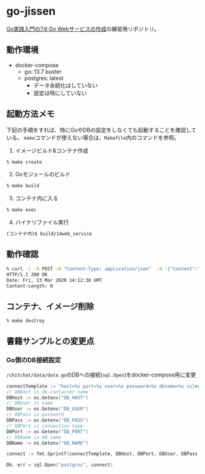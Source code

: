 # go-jissen

[Go実践入門の7.6 Go Webサービスの作成](https://github.com/mushahiroyuki/gowebprog/tree/master/ch07/14web_service)の練習用リポジトリ。

## 動作環境

* docker-compose
  * go: 13.7 buster
  * postgres: latest
    * データ永続化はしていない
    * 設定は特にしていない


## 起動方法メモ

下記の手順をすれば、特にGoやDBの設定をしなくても起動することを確認している。
`make`コマンドが使えない場合は、`Makefile`内のコマンドを参照。

1. イメージビルド&コンテナ作成
```bash
% make create
```

2. Goモジュールのビルド
```bash
% make build
```

3. コンテナ内に入る
```bash
% make exec
```

4. バイナリファイル実行
```bash
(コンテナ内)$ build/14web_service
```

## 動作確認
```bash
% curl -i -X POST -H "Content-Type: application/json"  -d '{"content":"My first post","author":"Sau Sheong"}' http://127.0.0.1:8080/post/
HTTP/1.1 200 OK
Date: Fri, 13 Mar 2020 14:12:38 GMT
Content-Length: 0

```

## コンテナ、イメージ削除
```bash
% make destroy
```

## 書籍サンプルとの変更点

### Go側のDB接続設定

`/chitchat/data/data.go`のDBへの接続(`sql.Open`)をdocker-compose用に変更

```go
connectTemplate := "host=%s port=%s user=%s password=%s dbname=%s sslmode=disable"
// DBHost is db-container name
DBHost := os.Getenv("DB_HOST")
// DBUser is name
DBUser := os.Getenv("DB_USER")
// DBPass is password
DBPass := os.Getenv("DB_PASS")
// DBPort is connection type
DBPort := os.Getenv("DB_PORT")
// DBName is DB name
DBName := os.Getenv("DB_NAME")

connect := fmt.Sprintf(connectTemplate, DBHost, DBPort, DBUser, DBPass, DBName)

Db, err = sql.Open("postgres", connect)
```

